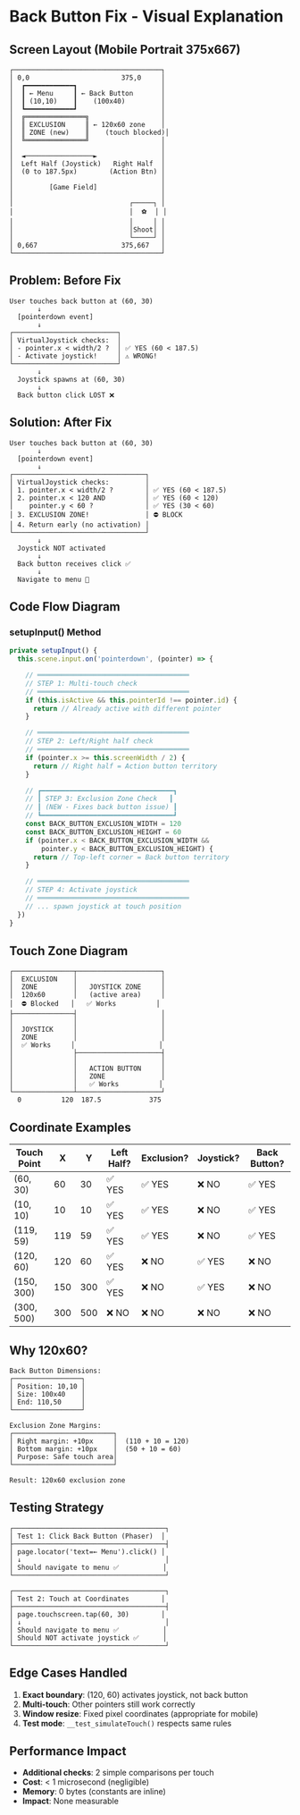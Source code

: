 # Back Button Fix - Visual Explanation

## Screen Layout (Mobile Portrait 375x667)

```
┌─────────────────────────────────────┐
│ 0,0                       375,0     │
│  ┏━━━━━━━━━━━━┓                     │
│  ┃ ← Menu     ┃ ← Back Button       │
│  ┃ (10,10)    ┃    (100x40)         │
│  ┗━━━━━━━━━━━━┛                     │
│  ╔═══════════════╗                  │
│  ║ EXCLUSION     ║ ← 120x60 zone    │
│  ║ ZONE (new)    ║    (touch blocked)│
│  ╚═══════════════╝                  │
│                                     │
│  ◄─────────────────►                │
│  Left Half (Joystick)   Right Half  │
│  (0 to 187.5px)        (Action Btn) │
│                                     │
│         [Game Field]                │
│                                     │
│                             ┌─────┐ │
│                             │  ⚽  │ │
│                             │     │ │
│                             │Shoot│ │
│                             └─────┘ │
│ 0,667                     375,667   │
└─────────────────────────────────────┘
```

## Problem: Before Fix

```
User touches back button at (60, 30)
       ↓
  [pointerdown event]
       ↓
┌──────────────────────────┐
│ VirtualJoystick checks:  │
│ - pointer.x < width/2 ?  │ ✅ YES (60 < 187.5)
│ - Activate joystick!     │ ⚠️ WRONG!
└──────────────────────────┘
       ↓
  Joystick spawns at (60, 30)
       ↓
  Back button click LOST ❌
```

## Solution: After Fix

```
User touches back button at (60, 30)
       ↓
  [pointerdown event]
       ↓
┌─────────────────────────────────┐
│ VirtualJoystick checks:         │
│ 1. pointer.x < width/2 ?        │ ✅ YES (60 < 187.5)
│ 2. pointer.x < 120 AND          │ ✅ YES (60 < 120)
│    pointer.y < 60 ?             │ ✅ YES (30 < 60)
│ 3. EXCLUSION ZONE!              │ ⛔ BLOCK
│ 4. Return early (no activation) │
└─────────────────────────────────┘
       ↓
  Joystick NOT activated
       ↓
  Back button receives click ✅
       ↓
  Navigate to menu 🎉
```

## Code Flow Diagram

### setupInput() Method

```typescript
private setupInput() {
  this.scene.input.on('pointerdown', (pointer) => {

    // ══════════════════════════════════════
    // STEP 1: Multi-touch check
    // ══════════════════════════════════════
    if (this.isActive && this.pointerId !== pointer.id) {
      return // Already active with different pointer
    }

    // ══════════════════════════════════════
    // STEP 2: Left/Right half check
    // ══════════════════════════════════════
    if (pointer.x >= this.screenWidth / 2) {
      return // Right half = Action button territory
    }

    // ┏━━━━━━━━━━━━━━━━━━━━━━━━━━━━━━━━━┓
    // ┃ STEP 3: Exclusion Zone Check   ┃
    // ┃ (NEW - Fixes back button issue) ┃
    // ┗━━━━━━━━━━━━━━━━━━━━━━━━━━━━━━━━━┛
    const BACK_BUTTON_EXCLUSION_WIDTH = 120
    const BACK_BUTTON_EXCLUSION_HEIGHT = 60
    if (pointer.x < BACK_BUTTON_EXCLUSION_WIDTH &&
        pointer.y < BACK_BUTTON_EXCLUSION_HEIGHT) {
      return // Top-left corner = Back button territory
    }

    // ══════════════════════════════════════
    // STEP 4: Activate joystick
    // ══════════════════════════════════════
    // ... spawn joystick at touch position
  })
}
```

## Touch Zone Diagram

```
┌───────────────┬─────────────────────┐
│  EXCLUSION    │                     │
│  ZONE         │   JOYSTICK ZONE     │
│  120x60       │   (active area)     │
│  ⛔ Blocked   │   ✅ Works          │
├───────────────┤                     │
│               │                     │
│  JOYSTICK     │                     │
│  ZONE         │                     │
│  ✅ Works     │                     │
│               ├─────────────────────┤
│               │                     │
│               │   ACTION BUTTON     │
│               │   ZONE              │
│               │   ✅ Works          │
└───────────────┴─────────────────────┘
  0          120  187.5            375
```

## Coordinate Examples

| Touch Point | X   | Y   | Left Half? | Exclusion? | Joystick? | Back Button? |
|-------------|-----|-----|------------|------------|-----------|--------------|
| (60, 30)    | 60  | 30  | ✅ YES     | ✅ YES     | ❌ NO     | ✅ YES       |
| (10, 10)    | 10  | 10  | ✅ YES     | ✅ YES     | ❌ NO     | ✅ YES       |
| (119, 59)   | 119 | 59  | ✅ YES     | ✅ YES     | ❌ NO     | ✅ YES       |
| (120, 60)   | 120 | 60  | ✅ YES     | ❌ NO      | ✅ YES    | ❌ NO        |
| (150, 300)  | 150 | 300 | ✅ YES     | ❌ NO      | ✅ YES    | ❌ NO        |
| (300, 500)  | 300 | 500 | ❌ NO      | ❌ NO      | ❌ NO     | ❌ NO        |

## Why 120x60?

```
Back Button Dimensions:
┌─────────────────┐
│ Position: 10,10 │
│ Size: 100x40    │
│ End: 110,50     │
└─────────────────┘

Exclusion Zone Margins:
┌─────────────────────────┐
│ Right margin: +10px     │  (110 + 10 = 120)
│ Bottom margin: +10px    │  (50 + 10 = 60)
│ Purpose: Safe touch area│
└─────────────────────────┘

Result: 120x60 exclusion zone
```

## Testing Strategy

```
┌──────────────────────────────────────┐
│ Test 1: Click Back Button (Phaser)  │
├──────────────────────────────────────┤
│ page.locator('text=← Menu').click() │
│ ↓                                    │
│ Should navigate to menu ✅           │
└──────────────────────────────────────┘

┌──────────────────────────────────────┐
│ Test 2: Touch at Coordinates        │
├──────────────────────────────────────┤
│ page.touchscreen.tap(60, 30)        │
│ ↓                                    │
│ Should navigate to menu ✅           │
│ Should NOT activate joystick ✅      │
└──────────────────────────────────────┘
```

## Edge Cases Handled

1. **Exact boundary**: (120, 60) activates joystick, not back button
2. **Multi-touch**: Other pointers still work correctly
3. **Window resize**: Fixed pixel coordinates (appropriate for mobile)
4. **Test mode**: `__test_simulateTouch()` respects same rules

## Performance Impact

- **Additional checks**: 2 simple comparisons per touch
- **Cost**: < 1 microsecond (negligible)
- **Memory**: 0 bytes (constants are inline)
- **Impact**: None measurable
